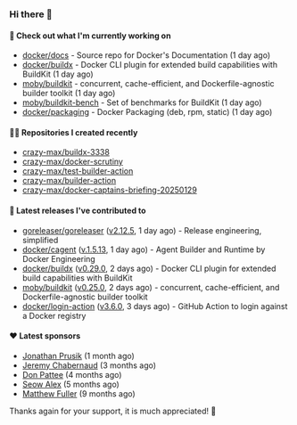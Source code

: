 ### Hi there 👋

#### 👷 Check out what I'm currently working on

- [docker/docs](https://github.com/docker/docs) - Source repo for Docker&#39;s Documentation (1 day ago)
- [docker/buildx](https://github.com/docker/buildx) - Docker CLI plugin for extended build capabilities with BuildKit (1 day ago)
- [moby/buildkit](https://github.com/moby/buildkit) - concurrent, cache-efficient, and Dockerfile-agnostic builder toolkit (1 day ago)
- [moby/buildkit-bench](https://github.com/moby/buildkit-bench) - Set of benchmarks for BuildKit (1 day ago)
- [docker/packaging](https://github.com/docker/packaging) - Docker Packaging (deb, rpm, static) (1 day ago)

#### 👨‍💻 Repositories I created recently

- [crazy-max/buildx-3338](https://github.com/crazy-max/buildx-3338)
- [crazy-max/docker-scrutiny](https://github.com/crazy-max/docker-scrutiny)
- [crazy-max/test-builder-action](https://github.com/crazy-max/test-builder-action)
- [crazy-max/builder-action](https://github.com/crazy-max/builder-action)
- [crazy-max/docker-captains-briefing-20250129](https://github.com/crazy-max/docker-captains-briefing-20250129)

#### 🚀 Latest releases I've contributed to

- [goreleaser/goreleaser](https://github.com/goreleaser/goreleaser) ([v2.12.5](https://github.com/goreleaser/goreleaser/releases/tag/v2.12.5), 1 day ago) - Release engineering, simplified
- [docker/cagent](https://github.com/docker/cagent) ([v.1.5.13](https://github.com/docker/cagent/releases/tag/v.1.5.13), 1 day ago) - Agent Builder and Runtime by Docker Engineering
- [docker/buildx](https://github.com/docker/buildx) ([v0.29.0](https://github.com/docker/buildx/releases/tag/v0.29.0), 2 days ago) - Docker CLI plugin for extended build capabilities with BuildKit
- [moby/buildkit](https://github.com/moby/buildkit) ([v0.25.0](https://github.com/moby/buildkit/releases/tag/v0.25.0), 2 days ago) - concurrent, cache-efficient, and Dockerfile-agnostic builder toolkit
- [docker/login-action](https://github.com/docker/login-action) ([v3.6.0](https://github.com/docker/login-action/releases/tag/v3.6.0), 3 days ago) - GitHub Action to login against a Docker registry

#### ❤️ Latest sponsors
- [Jonathan Prusik](https://github.com/jprusik) (1 month ago)
- [Jeremy Chabernaud](https://github.com/djerfy) (3 months ago)
- [Don Pattee](https://github.com/DPattee) (4 months ago)
- [Seow Alex](https://github.com/seowalex) (5 months ago)
- [Matthew Fuller](https://github.com/mathematics333) (9 months ago)

Thanks again for your support, it is much appreciated! 🙏

